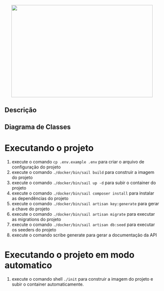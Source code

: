 <p align="center">
  <img width="460" height="300" src="https://user-images.githubusercontent.com/32068444/190035647-c00e8c36-c370-41f1-a99b-e48bfd09c7ce.svg">
</p>


## Descrição

## Diagrama de Classes

# Executando o projeto

 1. execute o comando `cp .env.example .env` para criar o arquivo de configuração do projeto
 2. execute o comando `./docker/bin/sail build` para construir a imagem do projeto
 3. execute o comando `./docker/bin/sail up -d` para subir o container do projeto
 4. execute o comando `./docker/bin/sail composer install` para instalar as dependências do projeto
 5. execute o comando `./docker/bin/sail artisan key:generate` para gerar a chave do projeto
 6. execute o comando `./docker/bin/sail artisan migrate` para executar as migrations do projeto
 7. execute o comando `./docker/bin/sail artisan db:seed` para executar os seeders do projeto
 8. execute o comando scribe generate para gerar a documentação da API

# Executando o projeto em modo automatico

 1. execute o comando shell `./init` para construir a imagem do projeto e subir o container automaticamente.

